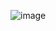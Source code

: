 ![image](https://github.com/Li1greed/Li1greed/assets/150758647/846364f1-5531-4f28-9d7a-a9b7bfd2a689)
